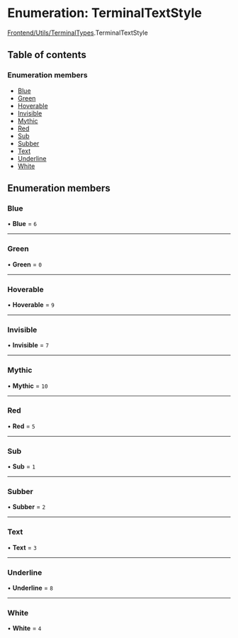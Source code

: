 # Enumeration: TerminalTextStyle

[Frontend/Utils/TerminalTypes](../modules/Frontend_Utils_TerminalTypes.md).TerminalTextStyle

## Table of contents

### Enumeration members

- [Blue](Frontend_Utils_TerminalTypes.TerminalTextStyle.md#blue)
- [Green](Frontend_Utils_TerminalTypes.TerminalTextStyle.md#green)
- [Hoverable](Frontend_Utils_TerminalTypes.TerminalTextStyle.md#hoverable)
- [Invisible](Frontend_Utils_TerminalTypes.TerminalTextStyle.md#invisible)
- [Mythic](Frontend_Utils_TerminalTypes.TerminalTextStyle.md#mythic)
- [Red](Frontend_Utils_TerminalTypes.TerminalTextStyle.md#red)
- [Sub](Frontend_Utils_TerminalTypes.TerminalTextStyle.md#sub)
- [Subber](Frontend_Utils_TerminalTypes.TerminalTextStyle.md#subber)
- [Text](Frontend_Utils_TerminalTypes.TerminalTextStyle.md#text)
- [Underline](Frontend_Utils_TerminalTypes.TerminalTextStyle.md#underline)
- [White](Frontend_Utils_TerminalTypes.TerminalTextStyle.md#white)

## Enumeration members

### Blue

• **Blue** = `6`

---

### Green

• **Green** = `0`

---

### Hoverable

• **Hoverable** = `9`

---

### Invisible

• **Invisible** = `7`

---

### Mythic

• **Mythic** = `10`

---

### Red

• **Red** = `5`

---

### Sub

• **Sub** = `1`

---

### Subber

• **Subber** = `2`

---

### Text

• **Text** = `3`

---

### Underline

• **Underline** = `8`

---

### White

• **White** = `4`
